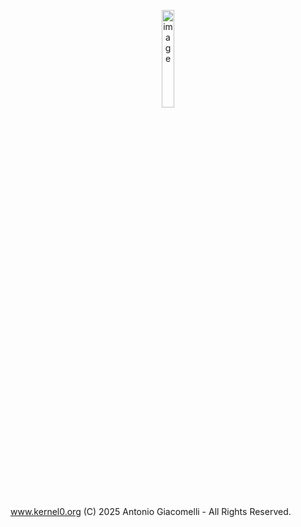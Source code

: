 <p align="center">
<img src="https://github.com/user-attachments/assets/b8b5693b-197e-4fd4-b51e-5865bb568447" width="20%" alt="image">
</p>

www.kernel0.org
(C) 2025 Antonio Giacomelli - All Rights Reserved. 

